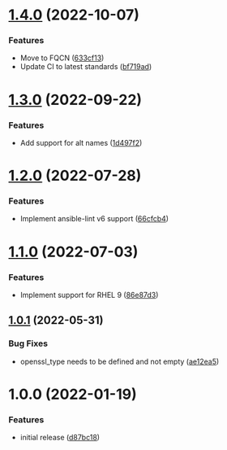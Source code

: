 # [1.4.0](https://github.com/de-it-krachten/ansible-role-openssl/compare/v1.3.0...v1.4.0) (2022-10-07)


### Features

* Move to FQCN ([633cf13](https://github.com/de-it-krachten/ansible-role-openssl/commit/633cf136ca70b1f9483803702d0db165881f194a))
* Update CI to latest standards ([bf719ad](https://github.com/de-it-krachten/ansible-role-openssl/commit/bf719ad1bf613ae51d9300d0373678b042fab867))

# [1.3.0](https://github.com/de-it-krachten/ansible-role-openssl/compare/v1.2.0...v1.3.0) (2022-09-22)


### Features

* Add support for alt names ([1d497f2](https://github.com/de-it-krachten/ansible-role-openssl/commit/1d497f260eabba75972a3e092a16da3ffdc67a07))

# [1.2.0](https://github.com/de-it-krachten/ansible-role-openssl/compare/v1.1.0...v1.2.0) (2022-07-28)


### Features

* Implement ansible-lint v6 support ([66cfcb4](https://github.com/de-it-krachten/ansible-role-openssl/commit/66cfcb4425445cac9e02f822da7cd4e815f50e33))

# [1.1.0](https://github.com/de-it-krachten/ansible-role-openssl/compare/v1.0.1...v1.1.0) (2022-07-03)


### Features

* Implement support for RHEL 9 ([86e87d3](https://github.com/de-it-krachten/ansible-role-openssl/commit/86e87d38e3ffbeec9b322375fabf8d6da8611849))

## [1.0.1](https://github.com/de-it-krachten/ansible-role-openssl/compare/v1.0.0...v1.0.1) (2022-05-31)


### Bug Fixes

* openssl_type needs to be defined and not empty ([ae12ea5](https://github.com/de-it-krachten/ansible-role-openssl/commit/ae12ea5a01fffa0c9fa8e066741c6c25216742d9))

# 1.0.0 (2022-01-19)


### Features

* initial release ([d87bc18](https://github.com/de-it-krachten/ansible-role-openssl/commit/d87bc1837c89a8451dfd442fa231322df7f6426f))
